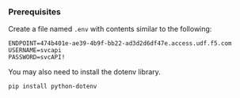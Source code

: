 ### Prerequisites

Create a file named `.env` with contents similar to the following:

```
ENDPOINT=474b401e-ae39-4b9f-bb22-ad3d2d6df47e.access.udf.f5.com
USERNAME=svcapi
PASSWORD=svcAPI!
```

You may also need to install the dotenv library.

```
pip install python-dotenv
```